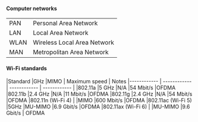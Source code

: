 #### **Computer networks**

| |   |
| ------------ | ------------ |
|PAN   |Personal Area Network   |
|LAN   |Local Area Network   |
|WLAN   |Wireless Local Area Network   |
|MAN   |Metropolitan Area Network   |

#### **Wi-Fi standards**

|Standard   |GHz   |MIMO   | Maximum speed  | Notes
|------------ | ------------ | ------------ | ------------ |
|802.11a    |5 GHz   |N/A   |54 Mbit/s   |OFDMA
|802.11b   |2.4 GHz   |N/A   |11 Mbit/s   |OFDMA
|802.11g   |2.4 GHz   |N/A   |54 Mbit/s   |OFDMA
|802.11n (Wi-Fi 4)   |   |MIMO   |600 Mbit/s   |OFDMA
|802.11ac (Wi-Fi 5)  |5GHz   |MU-MIMO   |6.9 Gbit/s   |OFDMA
|802.11ax (Wi-Fi 6)   |  |MU-MIMO   |9.6 Gbit/s   | OFDMA
